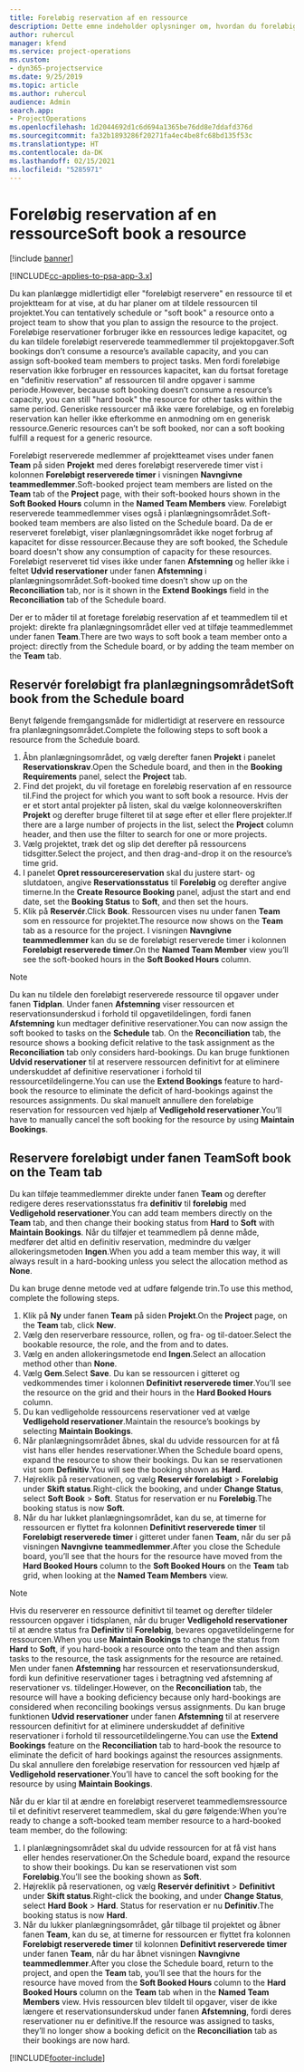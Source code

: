 ```yaml
---
title: Foreløbig reservation af en ressource
description: Dette emne indeholder oplysninger om, hvordan du foreløbigt planlægger eller foreløbigt reserverer projektteammedlemmer.
author: ruhercul
manager: kfend
ms.service: project-operations
ms.custom:
- dyn365-projectservice
ms.date: 9/25/2019
ms.topic: article
ms.author: ruhercul
audience: Admin
search.app:
- ProjectOperations
ms.openlocfilehash: 1d2044692d1c6d694a1365be76dd8e7ddafd376d
ms.sourcegitcommit: fa32b1893286f20271fa4ec4be8fc68bd135f53c
ms.translationtype: HT
ms.contentlocale: da-DK
ms.lasthandoff: 02/15/2021
ms.locfileid: "5285971"
---
```

# <a name="soft-book-a-resource"></a><span data-ttu-id="54e9d-103">Foreløbig reservation af en ressource</span><span class="sxs-lookup"><span data-stu-id="54e9d-103">Soft book a resource</span></span>

[!include [banner](../includes/psa-now-project-operations.md)]

[!INCLUDE[cc-applies-to-psa-app-3.x](../includes/cc-applies-to-psa-app-3x.md)]

<span data-ttu-id="54e9d-104">Du kan planlægge midlertidigt eller "foreløbigt reservere" en ressource til et projektteam for at vise, at du har planer om at tildele ressourcen til projektet.</span><span class="sxs-lookup"><span data-stu-id="54e9d-104">You can tentatively schedule or "soft book" a resource onto a project team to show that you plan to assign the resource to the project.</span></span> <span data-ttu-id="54e9d-105">Foreløbige reservationer forbruger ikke en ressources ledige kapacitet, og du kan tildele foreløbigt reserverede teammedlemmer til projektopgaver.</span><span class="sxs-lookup"><span data-stu-id="54e9d-105">Soft bookings don’t consume a resource’s available capacity, and you can assign soft-booked team members to project tasks.</span></span> <span data-ttu-id="54e9d-106">Men fordi foreløbige reservation ikke forbruger en ressources kapacitet, kan du fortsat foretage en "definitiv reservation" af ressourcen til andre opgaver i samme periode.</span><span class="sxs-lookup"><span data-stu-id="54e9d-106">However, because soft booking doesn’t consume a resource’s capacity, you can still "hard book" the resource for other tasks within the same period.</span></span> <span data-ttu-id="54e9d-107">Generiske ressourcer må ikke være foreløbige, og en foreløbig reservation kan heller ikke efterkomme en anmodning om en generisk ressource.</span><span class="sxs-lookup"><span data-stu-id="54e9d-107">Generic resources can’t be soft booked, nor can a soft booking fulfill a request for a generic resource.</span></span>

<span data-ttu-id="54e9d-108">Foreløbigt reserverede medlemmer af projektteamet vises under fanen **Team** på siden **Projekt** med deres foreløbigt reserverede timer vist i kolonnen **Foreløbigt reserverede timer** i visningen **Navngivne teammedlemmer**.</span><span class="sxs-lookup"><span data-stu-id="54e9d-108">Soft-booked project team members are listed on the **Team** tab of the **Project** page, with their soft-booked hours shown in the **Soft Booked Hours** column in the **Named Team Members** view.</span></span> <span data-ttu-id="54e9d-109">Foreløbigt reserverede teammedlemmer vises også i planlægningsområdet.</span><span class="sxs-lookup"><span data-stu-id="54e9d-109">Soft-booked team members are also listed on the Schedule board.</span></span> <span data-ttu-id="54e9d-110">Da de er reserveret foreløbigt, viser planlægningsområdet ikke noget forbrug af kapacitet for disse ressourcer.</span><span class="sxs-lookup"><span data-stu-id="54e9d-110">Because they are soft booked, the Schedule board doesn't show any consumption of capacity for these resources.</span></span> <span data-ttu-id="54e9d-111">Foreløbigt reserveret tid vises ikke under fanen **Afstemning** og heller ikke i feltet **Udvid reservationer** under fanen **Afstemning** i planlægningsområdet.</span><span class="sxs-lookup"><span data-stu-id="54e9d-111">Soft-booked time doesn’t show up on the **Reconciliation** tab, nor is it shown in the **Extend Bookings** field in the **Reconciliation** tab of the Schedule board.</span></span> 

<span data-ttu-id="54e9d-112">Der er to måder til at foretage foreløbig reservation af et teammedlem til et projekt: direkte fra planlægningsområdet eller ved at tilføje teammedlemmet under fanen **Team**.</span><span class="sxs-lookup"><span data-stu-id="54e9d-112">There are two ways to soft book a team member onto a project: directly from the Schedule board, or by adding the team member on the **Team** tab.</span></span> 

## <a name="soft-book-from-the-schedule-board"></a><span data-ttu-id="54e9d-113">Reservér foreløbigt fra planlægningsområdet</span><span class="sxs-lookup"><span data-stu-id="54e9d-113">Soft book from the Schedule board</span></span>
<span data-ttu-id="54e9d-114">Benyt følgende fremgangsmåde for midlertidigt at reservere en ressource fra planlægningsområdet.</span><span class="sxs-lookup"><span data-stu-id="54e9d-114">Complete the following steps to soft book a resource from the Schedule board.</span></span> 

1. <span data-ttu-id="54e9d-115">Åbn planlægningsområdet, og vælg derefter fanen **Projekt** i panelet **Reservationskrav**.</span><span class="sxs-lookup"><span data-stu-id="54e9d-115">Open the Schedule board, and then in the **Booking Requirements** panel, select the **Project** tab.</span></span>
2. <span data-ttu-id="54e9d-116">Find det projekt, du vil foretage en foreløbig reservation af en ressource til.</span><span class="sxs-lookup"><span data-stu-id="54e9d-116">Find the project for which you want to soft book a resource.</span></span> <span data-ttu-id="54e9d-117">Hvis der er et stort antal projekter på listen, skal du vælge kolonneoverskriften **Projekt** og derefter bruge filteret til at søge efter et eller flere projekter.</span><span class="sxs-lookup"><span data-stu-id="54e9d-117">If there are a large number of projects in the list, select the **Project** column header, and then use the filter to search for one or more projects.</span></span>
3. <span data-ttu-id="54e9d-118">Vælg projektet, træk det og slip det derefter på ressourcens tidsgitter.</span><span class="sxs-lookup"><span data-stu-id="54e9d-118">Select the project, and then drag-and-drop it on the resource’s time grid.</span></span>
5. <span data-ttu-id="54e9d-119">I panelet **Opret ressourcereservation** skal du justere start- og slutdatoen, angive **Reservationsstatus** til **Foreløbig** og derefter angive timerne.</span><span class="sxs-lookup"><span data-stu-id="54e9d-119">In the **Create Resource Booking** panel, adjust the start and end date, set the **Booking Status** to **Soft**, and then set the hours.</span></span> 
6. <span data-ttu-id="54e9d-120">Klik på **Reservér**.</span><span class="sxs-lookup"><span data-stu-id="54e9d-120">Click **Book**.</span></span> <span data-ttu-id="54e9d-121">Ressourcen vises nu under fanen **Team** som en ressource for projektet.</span><span class="sxs-lookup"><span data-stu-id="54e9d-121">The resource now shows on the **Team** tab as a resource for the project.</span></span> <span data-ttu-id="54e9d-122">I visningen **Navngivne teammedlemmer** kan du se de foreløbigt reserverede timer i kolonnen **Foreløbigt reserverede timer**.</span><span class="sxs-lookup"><span data-stu-id="54e9d-122">On the **Named Team Member** view you’ll see the soft-booked hours in the **Soft Booked Hours** column.</span></span>

> [!NOTE]
> <span data-ttu-id="54e9d-123">Du kan nu tildele den foreløbigt reserverede ressource til opgaver under fanen **Tidplan**. Under fanen **Afstemning** viser ressourcen et reservationsunderskud i forhold til opgavetildelingen, fordi fanen **Afstemning** kun medtager definitive reservationer.</span><span class="sxs-lookup"><span data-stu-id="54e9d-123">You can now assign the soft booked to tasks on the **Schedule** tab. On the **Reconciliation** tab, the resource shows a booking deficit relative to the task assignment as the **Reconciliation** tab only considers hard-bookings.</span></span> <span data-ttu-id="54e9d-124">Du kan bruge funktionen **Udvid reservationer** til at reservere ressourcen definitivt for at eliminere underskuddet af definitive reservationer i forhold til ressourcetildelingerne.</span><span class="sxs-lookup"><span data-stu-id="54e9d-124">You can use the **Extend Bookings** feature to hard-book the resource to eliminate the deficit of hard-bookings against the resources assignments.</span></span> <span data-ttu-id="54e9d-125">Du skal manuelt annullere den foreløbige reservation for ressourcen ved hjælp af **Vedligehold reservationer**.</span><span class="sxs-lookup"><span data-stu-id="54e9d-125">You’ll have to manually cancel the soft booking for the resource by using **Maintain Bookings**.</span></span>

## <a name="soft-book-on-the-team-tab"></a><span data-ttu-id="54e9d-126">Reservere foreløbigt under fanen Team</span><span class="sxs-lookup"><span data-stu-id="54e9d-126">Soft book on the Team tab</span></span>

<span data-ttu-id="54e9d-127">Du kan tilføje teammedlemmer direkte under fanen **Team** og derefter redigere deres reservationsstatus fra **definitiv** til **foreløbig** med **Vedligehold reservationer**.</span><span class="sxs-lookup"><span data-stu-id="54e9d-127">You can add team members directly on the **Team** tab, and then change their booking status from **Hard** to **Soft** with **Maintain Bookings**.</span></span> <span data-ttu-id="54e9d-128">Når du tilføjer et teammedlem på denne måde, medfører det altid en definitiv reservation, medmindre du vælger allokeringsmetoden **Ingen**.</span><span class="sxs-lookup"><span data-stu-id="54e9d-128">When you add a team member this way, it will always result in a hard-booking unless you select the allocation method as **None**.</span></span>

<span data-ttu-id="54e9d-129">Du kan bruge denne metode ved at udføre følgende trin.</span><span class="sxs-lookup"><span data-stu-id="54e9d-129">To use this method, complete the following steps.</span></span>

1. <span data-ttu-id="54e9d-130">Klik på **Ny** under fanen **Team** på siden **Projekt**.</span><span class="sxs-lookup"><span data-stu-id="54e9d-130">On the **Project** page, on the **Team** tab, click **New**.</span></span>
2. <span data-ttu-id="54e9d-131">Vælg den reserverbare ressource, rollen, og fra- og til-datoer.</span><span class="sxs-lookup"><span data-stu-id="54e9d-131">Select the bookable resource, the role, and the from and to dates.</span></span>
3. <span data-ttu-id="54e9d-132">Vælg en anden allokeringsmetode end **Ingen**.</span><span class="sxs-lookup"><span data-stu-id="54e9d-132">Select an allocation method other than **None**.</span></span>
4. <span data-ttu-id="54e9d-133">Vælg **Gem**.</span><span class="sxs-lookup"><span data-stu-id="54e9d-133">Select **Save**.</span></span> <span data-ttu-id="54e9d-134">Du kan se ressourcen i gitteret og vedkommendes timer i kolonnen **Definitivt reserverede timer**.</span><span class="sxs-lookup"><span data-stu-id="54e9d-134">You’ll see the resource on the grid and their hours in the **Hard Booked Hours** column.</span></span>
5. <span data-ttu-id="54e9d-135">Du kan vedligeholde ressourcens reservationer ved at vælge **Vedligehold reservationer**.</span><span class="sxs-lookup"><span data-stu-id="54e9d-135">Maintain the resource’s bookings by selecting **Maintain Bookings**.</span></span>
6. <span data-ttu-id="54e9d-136">Når planlægningsområdet åbnes, skal du udvide ressourcen for at få vist hans eller hendes reservationer.</span><span class="sxs-lookup"><span data-stu-id="54e9d-136">When the Schedule board opens, expand the resource to show their bookings.</span></span> <span data-ttu-id="54e9d-137">Du kan se reservationen vist som **Definitiv**.</span><span class="sxs-lookup"><span data-stu-id="54e9d-137">You will see the booking shown as **Hard**.</span></span>
7. <span data-ttu-id="54e9d-138">Højreklik på reservationen, og vælg **Reservér foreløbigt** \> **Foreløbig** under **Skift status**.</span><span class="sxs-lookup"><span data-stu-id="54e9d-138">Right-click the booking, and under **Change Status**, select **Soft Book** \> **Soft**.</span></span> <span data-ttu-id="54e9d-139">Status for reservation er nu **Foreløbig**.</span><span class="sxs-lookup"><span data-stu-id="54e9d-139">The booking status is now **Soft**.</span></span>
8. <span data-ttu-id="54e9d-140">Når du har lukket planlægningsområdet, kan du se, at timerne for ressourcen er flyttet fra kolonnen **Definitivt reserverede timer** til **Foreløbigt reserverede timer** i gitteret under fanen **Team**, når du ser på visningen **Navngivne teammedlemmer**.</span><span class="sxs-lookup"><span data-stu-id="54e9d-140">After you close the Schedule board, you’ll see that the hours for the resource have moved from the **Hard Booked Hours** column to the **Soft Booked Hours** on the **Team** tab grid, when looking at the **Named Team Members** view.</span></span>

> [!NOTE]
> <span data-ttu-id="54e9d-141">Hvis du reserverer en ressource definitivt til teamet og derefter tildeler ressourcen opgaver i tidsplanen, når du bruger **Vedligehold reservationer** til at ændre status fra **Definitiv** til **Foreløbig**, bevares opgavetildelingerne for ressourcen.</span><span class="sxs-lookup"><span data-stu-id="54e9d-141">When you use **Maintain Bookings** to change the status from **Hard** to **Soft**, if you hard-book a resource onto the team and then assign tasks to the resource, the task assignments for the resource are retained.</span></span> <span data-ttu-id="54e9d-142">Men under fanen **Afstemning** har ressourcen et reservationsunderskud, fordi kun definitive reservationer tages i betragtning ved afstemning af reservationer vs. tildelinger.</span><span class="sxs-lookup"><span data-stu-id="54e9d-142">However, on the **Reconciliation** tab, the resource will have a booking deficiency because only hard-bookings are considered when reconciling bookings versus assignments.</span></span> <span data-ttu-id="54e9d-143">Du kan bruge funktionen **Udvid reservationer** under fanen **Afstemning** til at reservere ressourcen definitivt for at eliminere underskuddet af definitive reservationer i forhold til ressourcetildelingerne.</span><span class="sxs-lookup"><span data-stu-id="54e9d-143">You can use the **Extend Bookings** feature on the **Reconciliation** tab to hard-book the resource to eliminate the deficit of hard bookings against the resources assignments.</span></span> <span data-ttu-id="54e9d-144">Du skal annullere den foreløbige reservation for ressourcen ved hjælp af **Vedligehold reservationer**.</span><span class="sxs-lookup"><span data-stu-id="54e9d-144">You’ll have to cancel the soft booking for the resource by using **Maintain Bookings**.</span></span>

<span data-ttu-id="54e9d-145">Når du er klar til at ændre en foreløbigt reserveret teammedlemsressource til et definitivt reserveret teammedlem, skal du gøre følgende:</span><span class="sxs-lookup"><span data-stu-id="54e9d-145">When you’re ready to change a soft-booked team member resource to a hard-booked team member, do the following:</span></span>

1. <span data-ttu-id="54e9d-146">I planlægningsområdet skal du udvide ressourcen for at få vist hans eller hendes reservationer.</span><span class="sxs-lookup"><span data-stu-id="54e9d-146">On the Schedule board, expand the resource to show their bookings.</span></span> <span data-ttu-id="54e9d-147">Du kan se reservationen vist som **Foreløbig**.</span><span class="sxs-lookup"><span data-stu-id="54e9d-147">You’ll see the booking shown as **Soft**.</span></span>
2. <span data-ttu-id="54e9d-148">Højreklik på reservationen, og vælg **Reservér definitivt** \> **Definitivt** under **Skift status**.</span><span class="sxs-lookup"><span data-stu-id="54e9d-148">Right-click the booking, and under **Change Status**, select **Hard Book** \> **Hard**.</span></span> <span data-ttu-id="54e9d-149">Status for reservation er nu **Definitiv**.</span><span class="sxs-lookup"><span data-stu-id="54e9d-149">The booking status is now **Hard**.</span></span>
3. <span data-ttu-id="54e9d-150">Når du lukker planlægningsområdet, går tilbage til projektet og åbner fanen **Team**, kan du se, at timerne for ressourcen er flyttet fra kolonnen **Foreløbigt reserverede timer** til kolonnen **Definitivt reserverede timer** under fanen **Team**, når du har åbnet visningen **Navngivne teammedlemmer**.</span><span class="sxs-lookup"><span data-stu-id="54e9d-150">After you close the Schedule board, return to the project, and open the **Team** tab, you’ll see that the hours for the resource have moved from the **Soft Booked Hours** column to the **Hard Booked Hours** column on the **Team** tab when in the **Named Team Members** view.</span></span> <span data-ttu-id="54e9d-151">Hvis ressourcen blev tildelt til opgaver, viser de ikke længere et reservationsunderskud under fanen **Afstemning**, fordi deres reservationer nu er definitive.</span><span class="sxs-lookup"><span data-stu-id="54e9d-151">If the resource was assigned to tasks, they’ll no longer show a booking deficit on the **Reconciliation** tab as their bookings are now hard.</span></span>



[!INCLUDE[footer-include](../includes/footer-banner.md)]